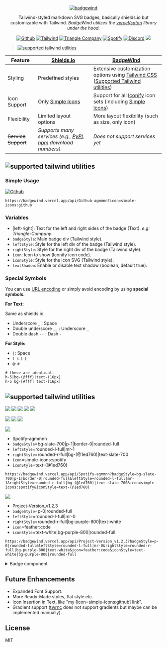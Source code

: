 <div align="center">

<a href="https://badgewind.vercel.app/api/Badge-Wind?badgeStyle=bg-|border|text-(27px)|border-cyan-500|rounded-full|text-2xl&leftStyle=bg-|text-rose-50|p-2|rounded-l-xl|h-full|text-2xl&rightStyle=bg-|rounded-r-xl|italic|h-full|text-2xl|px-3|border-l|border-cyan-500&icon=ri:windy-line&iconStyle=text-cyan-500|h-11|w-11">
<picture>
  <source media="(prefers-color-scheme: dark)" srcset="https://badgewind.vercel.app/api/Badge-Wind?badgeStyle=bg-|border|text-(27px)|border-cyan-500|rounded-full|text-2xl&leftStyle=bg-|text-rose-50|p-2|rounded-l-xl|h-full|text-2xl&rightStyle=bg-|rounded-r-xl|italic|h-full|text-2xl|px-3|border-l|border-cyan-500&icon=ri:windy-line&iconStyle=text-cyan-500|h-11|w-11">
  <img alt="badgewind" src="https://badgewind.vercel.app/api/Badge-Wind?badgeStyle=bg-|text-rose-900|border|text-(27px)|border-cyan-500|rounded-full|text-2xl&leftStyle=bg-|p-2|rounded-l-xl|h-full|text-2xl&rightStyle=bg-|rounded-r-xl|italic|h-full|text-2xl|px-3|border-l|border-cyan-500&icon=ri:windy-line&iconStyle=text-cyan-500|h-11|w-11">
</picture>
</a>

Tailwind-styled markdown SVG badges, basically shields.io but customizable with Tailwind. _BadgeWind utilizes the [vercel/satori](https://github.com/vercel/satori) library under the hood._

[![Github](https://badgewind.vercel.app/api/BadgeWind?icon=simple-icons:github)](https://github.com/agmmnn/badgewind) [![Tailwind](https://badgewind.vercel.app/api/-?icon=simple-icons:tailwindcss)](https://tailwindcss.com/) [![Triangle Company](https://badgewind.vercel.app/api/Triangle-Company?badgeStyle=rounded-none|border-2|p-0&leftStyle=rounded-none|bg-zinc-100|text-zinc-800|mr-0&rightStyle=rounded-none|bg-zinc-800|text-white&icon=mdi:triangle&textShadow=false)](https://vercel.com/home) [![Spotify](<https://badgewind.vercel.app/api/-Spotify?badgeStyle=bg-|border-0|rounded-full&leftStyle=rounded-l-full|mr-1&rightStyle=rounded-r-full|rounded-l|bg-(@1ed760)|text-slate-700&icon=simple-icons:spotify&iconStyle=text-(@1ed760)>)](https://open.spotify.com/user/agmmnn) [![Discord](<https://badgewind.vercel.app/api/-Midjourney?badgeStyle=border-0|rounded-full&leftStyle=rounded-full|mr-1|bg-(@525dea)&rightStyle=rounded-r-full|rounded-l|bg-|pl-0|pr-2&icon=simple-icons:discord&iconStyle=text-white>)](https://discord.com/invite/midjourney)
![](https://github.com/agmmnn/badgewind/assets/16024979/68e63feb-a872-4bac-bbc2-52f49faca96d)

</div>

> <a href="https://github.com/jaredh159/tailwind-react-native-classnames/blob/master/supported-utilities.md"><picture><source media="(prefers-color-scheme: dark)" srcset="https://badgewind.vercel.app/api/Supported-Tailwind_Utilities?badgeStyle=border-2|border-slate-600|text-white|rounded-none|bg-&leftStyle=bg-&rightStyle=bg-|border-l|border-slate-600&icon=devicon:tailwindcss&textShadow=false"><img alt="supported tailwind utilities" src="https://badgewind.vercel.app/api/Supported-Tailwind_Utilities?badgeStyle=border-2|border-slate-800|text-black|rounded-none|bg-&leftStyle=bg-&rightStyle=bg-|border-l|border-slate-800&icon=devicon:tailwindcss&textShadow=false"></picture></a>

| Feature             | [Shields.io](https://shields.io/)                                                                                                         | [BadgeWind](https://badgewind.vercel.app/)                                                                                                                                                                        |
| ------------------- | ----------------------------------------------------------------------------------------------------------------------------------------- | ----------------------------------------------------------------------------------------------------------------------------------------------------------------------------------------------------------------- |
| Styling             | Predefined styles                                                                                                                         | Extensive customization options using [Tailwind CSS](https://tailwindcss.com/) ([Supported Tailwind utilities](https://github.com/jaredh159/tailwind-react-native-classnames/blob/master/supported-utilities.md)) |
| Icon Support        | Only [Simple Icons](https://simpleicons.org/)                                                                                             | Support for all [Iconify](https://icon-sets.iconify.design/) icon sets (including [Simple Icons](https://icon-sets.iconify.design/simple-icons/))                                                                 |
| Flexibility         | Limited layout options                                                                                                                    | More layout flexibility (such as size, only icon)                                                                                                                                                                 |
| ~~Service Support~~ | _Supports many services (e.g., [PyPI](https://shields.io/badges/py-pi-downloads), [npm](https://shields.io/badges/npm) download numbers)_ | _Does not support services yet_                                                                                                                                                                                   |

## <picture><source media="(prefers-color-scheme: dark)" srcset="https://badgewind.vercel.app/api/Usage?badgeStyle=boder-slate-800|text-white|rounded-|bg-&leftStyle=bg-|text-2xl&rightStyle=bg-|border-l|border-slate-800&icon=memory:bow-arrow&textShadow=false&iconStyle=h-6|w-6"><img alt="supported tailwind utilities" src="https://badgewind.vercel.app/api/Usage?badgeStyle=boder-slate-800|text-black|rounded-|bg-&leftStyle=bg-|text-2xl&rightStyle=bg-|border-l|border-slate-800&icon=memory:bow-arrow&textShadow=false&iconStyle=h-6|w-6"></picture>

### Simple Usage

[![Github](https://badgewind.vercel.app/api/Github-agmmnn?icon=simple-icons:github)](https://github.com/agmmnn)

```
https://badgewind.vercel.app/api/Github-agmmnn?icon=simple-icons:github
```

### Variables

- \[left-right\]: Text for the left and right sides of the badge (Text). _e.g: Triangle-Company_.
- `badgeStyle`: Main badge div (Tailwind style).
- `leftStyle`: Style for the left div of the badge (Tailwind style).
- `rightStyle`: Style for the right div of the badge (Tailwind style).
- `icon`: Icon to show (Iconify icon code).
- `iconStyle`: Style for the icon SVG (Tailwind style).
- `textShadow`: Enable or disable text shadow (boolean, default true).

### Special Symbols

You can use [URL encoding](https://www.urlencoder.org/) or simply avoid encoding by using **special symbols**.

**For Text:**

Same as shields.io

- Underscore `_` : Space ` `
- Double underscore `__` : Underscore `_`
- Double dash `--` : Dash `-`

**For Style:**

- `|`: Space ` `
- `(` `)`: `[` `]`
- `@`: `#`

```
# these are identical:
h-5|bg-(@fff)|text-(16px)
h-5 bg-[#fff] text-[16px]
```

## <picture><source media="(prefers-color-scheme: dark)" srcset="https://badgewind.vercel.app/api/Examples?badgeStyle=boder-slate-800|text-white|rounded-|bg-&leftStyle=bg-|text-2xl&rightStyle=bg-|border-l|border-slate-800&icon=memory:map&textShadow=false&iconStyle=h-6|w-6"><img alt="supported tailwind utilities" src="https://badgewind.vercel.app/api/Examples?badgeStyle=boder-slate-800|text-black|rounded-|bg-&leftStyle=bg-|text-2xl&rightStyle=bg-|border-l|border-slate-800&icon=memory:map&textShadow=false&iconStyle=h-6|w-6"></picture>

![](https://badgewind.vercel.app/api/Github-agmmnn?icon=simple-icons:github) ![](https://badgewind.vercel.app/api/Github-agmmnn) ![](https://badgewind.vercel.app/api/agmmnn?badgeStyle=text-lime-200&icon=simple-icons:github) ![](https://badgewind.vercel.app/api/-?icon=simple-icons:github) ![](https://badgewind.vercel.app/api/-?leftStyle=rounded-full&icon=simple-icons:github&iconStyle=text-sky-200|h-5|w-5|m-1)

![](<https://badgewind.vercel.app/api/-Reactive?badgeStyle=rounded-full&leftStyle=rounded-full&rightStyle=bg-transparent|font-black|w-16&icon=simple-icons:react&iconStyle=text-(@61dafb)|w-5|h-5>)
![](https://badgewind.vercel.app/api/Project-v1.2.3?badgeStyle=p-0|rounded-full&leftStyle=rounded-l-full|mr-0&rightStyle=rounded-r-full|bg-zinc-800|text-white&icon=mdi:triangle&iconStyle=text-white) [![](https://badgewind.vercel.app/api/Triangle-Company?badgeStyle=rounded-none|border-2|p-0&leftStyle=rounded-none|bg-zinc-100|text-zinc-800|mr-0&rightStyle=rounded-none|bg-zinc-800|text-white&icon=mdi:triangle)](https://vercel.com/home)

[![](<https://badgewind.vercel.app/api/Spotify-agmmnn?badgeStyle=bg-slate-700|p-1|border-0|rounded-full&leftStyle=rounded-l-full|mr-1&rightStyle=rounded-r-full|bg-(@1ed760)|text-slate-700&icon=simple-icons:spotify&iconStyle=text-(@1ed760)>)](<https://badgewind.vercel.app/api/Spotify-agmmnn?badgeStyle=bg-slate-700|p-1|border-0|rounded-full&leftStyle=rounded-l-full|mr-1&rightStyle=rounded-r-full|bg-white|text-slate-700&icon=simple-icons:spotify&iconStyle=text-(@1ed760)>)

- Spotify-agmmnn
- `badgeStyle`=bg-slate-700|p-1|border-0|rounded-full
- `leftStyle`=rounded-l-full|mr-1
- `rightStyle`=rounded-r-full|bg-(@1ed760)|text-slate-700
- `icon`=simple-icons:spotify
- `iconStyle`=text-(@1ed760)

```
https://badgewind.vercel.app/api/Spotify-agmmnn?badgeStyle=bg-slate-700|p-1|border-0|rounded-full&leftStyle=rounded-l-full|mr-1&rightStyle=rounded-r-full|bg-(@1ed760)|text-slate-700&icon=simple-icons:spotify&iconStyle=text-(@1ed760)
```

![](https://badgewind.vercel.app/api/Project-Version_v1.2.3?badgeStyle=p-0|rounded-full&leftStyle=rounded-l-full|mr-0&rightStyle=rounded-r-full|bg-purple-800|text-white&icon=feather:code&iconStyle=text-white|bg-purple-800|rounded-full)

- Project-Version_v1.2.3
- `badgeStyle`=p-0|rounded-full
- `leftStyle`=rounded-l-full|mr-0
- `rightStyle`=rounded-r-full|bg-purple-800|text-white
- `icon`=feather:code
- `iconStyle`=text-white|bg-purple-800|rounded-full

```
https://badgewind.vercel.app/api/Project-Version_v1.2.3?badgeStyle=p-0|rounded-full&leftStyle=rounded-l-full|mr-0&rightStyle=rounded-r-full|bg-purple-800|text-white&icon=feather:code&iconStyle=text-white|bg-purple-800|rounded-full
```

<details>
<summary>Badge component</summary>

```tsx
<div
  tw={twMerge(
    "flex bg-[#314361] text-white border-b-2 border-slate-700 rounded-md items-center leading-3 text-[11px]",
    badgeStyle
  )}
>
  <div
    tw={twMerge(
      "flex bg-[#445d87] rounded-l-md p-1 justify-center items-center text-[11px]",
      left && right ? "rounded-l-md" : "rounded-md",
      leftStyle
    )}
  >
    {icon && (
      <IconElement
        icon={icon}
        iconStyle={twMerge(
          "h-3.5 w-3.5",
          left || right ? "mr-1" : "",
          left === "" && "mr-0",
          iconStyle && iconStyle
        )}
      />
    )}
    {left && <div style={textStyle}>{left}</div>}
  </div>
  {right && (
    <div
      tw={twMerge(
        "flex bg-[#2f86cf] p-1 items-center leading-3 text-[11px]",
        left && right ? "rounded-r-md" : "",
        rightStyle
      )}
    >
      <div style={textStyle}>{right}</div>
    </div>
  )}
</div>
```

</details>

## Future Enhancements

- Expanded Font Support.
- More Ready-Made styles, flat style etc.
- Icon Insertion in Text, like "my [icon=simple-icons:github] link".
- Gradient support ([twrnc](https://github.com/jaredh159/tailwind-react-native-classnames/blob/master/supported-utilities.md) does not support gradients but maybe can be implemented manually).

## License

MIT
